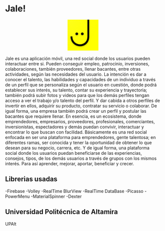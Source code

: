 # Jale!

<div align="center">
       <img src="https://raw.githubusercontent.com/JD-06/Jale/master/app/src/main/res/drawable/web_hi_res_512.png" width="100px"</img> 
</div>

Jale es una aplicación móvil, una red social donde los usuarios pueden
interactuar entre si. Pueden conseguir empleo, patrocinio, inversiones,
colaboraciones, también proveedores, llenar bacantes, entre otras actividades,
según las necesidades del usuario.
La intención es dar a conocer el talento, las habilidades y capacidades de
un individuo a través de un perfil que se personaliza según el usuario en
cuestión, donde podrá establecer sus interés, su talento, contar su experiencia
y trayectoria; también podrá subir fotos y videos para que los demás perfiles
tengan acceso a ver el trabajo y/o talento del perfil. Y dar cabida a otros
perfiles de invertir en ellos, adquirir su producto, contratar su servicio o
colaborar. De igual forma, una empresa también podrá crear un perfil y
postular las bacantes que requiere llenar.
En esencia, es un ecosistema, donde emprendedores, empresarios,
proveedores, profesionales, comerciantes, inversionistas, espectadores y demás
puedan convivir, interactuar y encontrar lo que buscan con facilidad.
Básicamente es una red social enfocada en ser una plataforma para
emprendedores, gente talentosa; en diferentes ramas, ser conocida y tener la
oportunidad de obtener lo que desean para su negocio, carrera, etc. Y de
igual forma, una plataforma social donde los usuarios puedan beneficiarse de
las experiencias, consejos, tipos, de los demás usuarios a través de grupos
con los mismos interés. Para así aprender, mejorar, aportar, beneficiar y
crecer.

Librerias usadas
----
-Firebase 
-Volley 
-RealTime BlurView 
-RealTime DataBase 
-Picasso 
-PowerMenu 
-MaterialSpinner 
-Dexter 

Universidad Politécnica de Altamira
----

UPAlt


